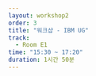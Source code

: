```yaml
---
layout: workshop2
order: 3
title: "워크샵 - IBM UG"
track:
  - Room E1
time: "15:30 ~ 17:20"
duration: 1시간 50분
---
```


